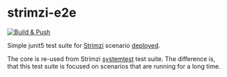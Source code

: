 # strimzi-e2e

[![Build & Push](https://github.com/skodjob/strimzi-e2e/actions/workflows/verify.yaml/badge.svg)](https://github.com/skodjob/strimzi-e2e/actions/workflows/verify.yaml)

Simple junit5 test suite for [Strimzi](https://github.com/strimzi/strimzi-kafka-operator) scenario [deployed](https://github.com/skodjob/sokar/tree/main/strimzi).

The core is re-used from Strimzi [systemtest](https://github.com/strimzi/strimzi-kafka-operator/tree/main/systemtest) test suite.
The difference is, that this test suite is focused on scenarios that are running for a long time.
